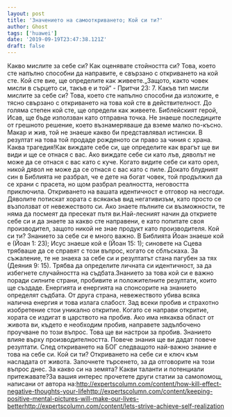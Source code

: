 ```yaml
---
layout: post
title: 'Значението на самооткриването; Кой си ти?'
author: Ghost
tags: ['huawei']
date: '2019-09-19T23:47:38.121Z'
draft: false
---
```


Какво мислите за себе си? Как оценявате стойността си? Това, което сте напълно способни да направите, е свързано с откриването на кой сте. Кой сте вие, ще определите как живеете.„Защото, както човек мисли в сърцето си, такъв е и той“ - Притчи 23: 7. Какъв тип мисли мислите за себе си? Това, което сте напълно способни да изложите, е тясно свързано с откриването на това кой сте в действителност. До голяма степен кой сте, ще определи как живеете. Библейският герой, Исав, ще бъде използван като отправна точка. Не знаеше последиците от грешното решение, което възнамеряваше да вземе малко по-късно. Макар и жив, той не знаеше какво би представлявал истински. В резултат на това той продаде рожденото си право за чиния с храна. Каква трагедия!Как виждате себе си, ще определите как врагът ще ви види и ще се отнася с вас. Ако виждате себе си като лъв, дяволът не може да се отнася с вас като с куче. Когато видите себе си като орел, никой дявол не може да се отнася с вас като с пиле. Докато блудният син в Библията не разбрал, че е дете на богат човек, той продължил да се храни с прасета, но щом разбрал реалността, неговостта приключила. Откриването на вашата идентичност е отговор на несгоди. Дяволите потискат хората с всякакъв вид негативизъм, като просто се възползват от невежеството си. Ако знаете пълните си възможности, те няма да посмеят да пресекат пътя ви.Най-лесният начин да откриете себе си и да знаете за какво сте направени, е като попитате своя производител, защото никой не знае продукт като производителя. Кой си ти? Знанието за себе си е много важно. В Библията Йоан знаеше кой е (Йоан 1: 23); Исус знаеше кой е (Йоан 15: 1); синовете на Сцева трябваше да се справят с този въпрос, когато се сблъскаха. За съжаление, те не знаеха за себе си и резултатът стана пагубен за тях (Деяния 9: 15). Трябва да определите личната си идентичност, за да избегнете случайността на съдбата.Знанието за това кой си е важно поради силните страни, пробивите и положителните резултати, които ще създаде. Енергията и енергията на спонсорите на знанието определят съдбата. От друга страна, невежеството убива всяка налична енергия и това излага слабост. Зад всеки пробив и страхотно изобретение стои уникално откритие. Когато се направи откритие, хората се издигат в царството на пробив. Ако има някаква област от живота ви, където е необходим пробив, направете задълбочено проучване по този въпрос. Това ще ви настрои за пробив. Знанието влияе върху производителността. Повече знания ще ви дадат повече резултати. След откриването на БОГ следващото най-важно знание е това на себе си. Кой си ти? Откриването на себе си е ключ към насладата от живота. Започнете търсенето, за да отговорите на този въпрос днес. За какво си на земята? Какви таланти и потенциали притежавате?За вашия интерес прочетете други статии за самопомощ, написани от автора на:http://expertscolumn.com/content/how-kill-effect-negative-thoughts-your-lifehttp://expertscolumn.com/content/keeping-positive-mental-pictures-will-make-our-lives-betterhttp://expertscolumn.com/content/lets-strive-achieve-self-realization
